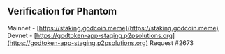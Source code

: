 ## Verification for Phantom
Mainnet - [https://staking.godcoin.meme](https://staking.godcoin.meme)
Devnet - [https://godtoken-app-staging.p2psolutions.org](https://godtoken-app-staging.p2psolutions.org)
Request #2673

